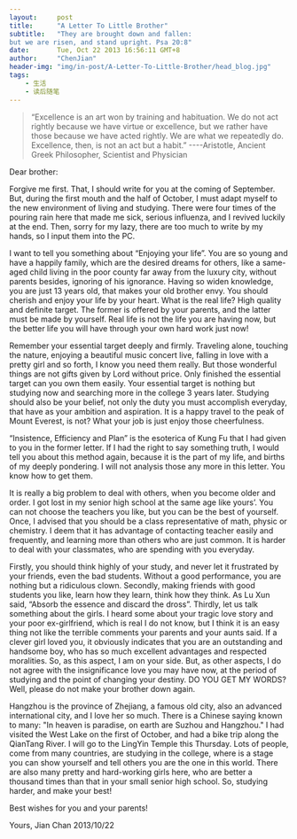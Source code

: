 ```yaml
---
layout:     post
title:      "A Letter To Little Brother"
subtitle:   "They are brought down and fallen:
but we are risen, and stand upright. Psa 20:8"
date:       Tue, Oct 22 2013 16:56:11 GMT+8
author:     "ChenJian"
header-img: "img/in-post/A-Letter-To-Little-Brother/head_blog.jpg"
tags:
    - 生活
    - 读后随笔
---
```


> “Excellence is an art won by training and habituation. We do not act rightly because we have virtue or excellence, but we rather have those because we have acted rightly. We are what we repeatedly do. Excellence, then, is not an act but a habit.”>----Aristotle, Ancient Greek Philosopher, Scientist and Physician

Dear brother:Forgive me first. That, I should write for you at the coming of September. But, during the first mouth and the half of October, I must adapt myself to the new environment of living and studying. There were four times of the pouring rain here that made me sick, serious influenza, and I revived luckily at the end. Then, sorry for my lazy, there are too much to write by my hands, so I input them into the PC.I want to tell you something about “Enjoying your life”. You are so young and have a happily family, which are the desired dreams for others, like a same-aged child living in the poor county far away from the luxury city, without parents besides, ignoring of his ignorance. Having so widen knowledge, you are just 13 years old, that makes your old brother envy. You should cherish and enjoy your life by your heart. What is the real life? High quality and definite target. The former is offered by your parents, and the latter must be made by yourself. Real life is not the life you are having now, but the better life you will have through your own hard work just now!Remember your essential target deeply and firmly. Traveling alone, touching the nature, enjoying a beautiful music concert live, falling in love with a pretty girl and so forth, I know you need them really. But those wonderful things are not gifts given by Lord without price. Only finished the essential target can you own them easily. Your essential target is nothing but studying now and searching more in the college 3 years later. Studying should also be your belief, not only the duty you must accomplish everyday, that have as your ambition and aspiration. It is a happy travel to the peak of Mount Everest, is not? What your job is just enjoy those cheerfulness.“Insistence, Efficiency and Plan” is the esoterica of Kung Fu that I had given to you in the former letter. If I had the right to say something truth, I would tell you about this method again, because it is the part of my life, and births of my deeply pondering. I will not analysis those any more in this letter. You know how to get them.It is really a big problem to deal with others, when you become older and order. I got lost in my senior high school at the same age like yours’. You can not choose the teachers you like, but you can be the best of yourself. Once, I advised that you should be a class representative of math, physic or chemistry. I deem that it has advantage of contacting teacher easily and frequently, and learning more than others who are just common. It is harder to deal with your classmates, who are spending with you everyday.Firstly, you should think highly of your study, and never let it frustrated by your friends, even the bad students. Without a good performance, you are nothing but a ridiculous clown. Secondly, making friends with good students you like, learn how they learn, think how they think. As Lu Xun said, “Absorb the essence and discard the dross”. Thirdly, let us talk something about the girls. I heard some about your tragic love story and your poor ex-girlfriend, which is real I do not know, but I think it is an easy thing not like the terrible comments your parents and your aunts said. If a clever girl loved you, it obviously indicates that you are an outstanding and handsome boy, who has so much excellent advantages and respected moralities. So, as this aspect, I am on your side. But, as other aspects, I do not agree with the insignificance love you may have now, at the period of studying and the point of changing your destiny. DO YOU GET MY WORDS? Well, please do not make your brother down again.Hangzhou is the province of Zhejiang, a famous old city, also an advanced international city, and I love her so much. There is a Chinese saying known to many: "In heaven is paradise, on earth are Suzhou and Hangzhou." I had visited the West Lake on the first of October, and had a bike trip along the QianTang River. I will go to the LingYin Temple this Thursday. Lots of people, come from many countries, are studying in the college, where is a stage you can show yourself and tell others you are the one in this world. There are also many pretty and hard-working girls here, who are better a thousand times than that in your small senior high school. So, studying harder, and make your best!Best wishes for you and your parents!Yours,Jian Chan2013/10/22